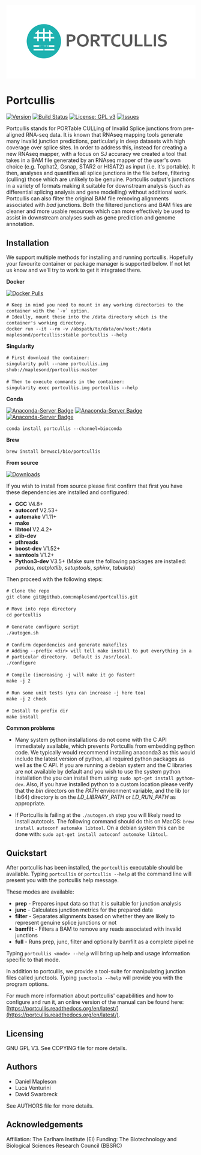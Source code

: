 ![alt text](doc/source/images/portcullis_logo.png "Portcullis")

Portcullis
==========

[![Version](https://img.shields.io/github/tag/maplesond/portcullis.svg)](https://github.com/maplesond/portcullis/releases)
[![Build Status](https://jenkins.sdlmapleson.net/buildStatus/icon?job=portcullis%2Fdevelop)](https://jenkins.sdlmapleson.net/job/portcullis/job/develop/)
[![License: GPL v3](https://img.shields.io/badge/License-GPL%20v3-brightgreen.svg)](https://github.com/maplesond/portcullis/blob/master/LICENSE)
[![Issues](https://img.shields.io/github/issues-raw/maplesond/portcullis.svg)](https://github.com/maplesond/portcullis/issues)

Portcullis stands for PORTable CULLing of Invalid Splice junctions from pre-aligned RNA-seq data.  It is known that RNAseq mapping tools generate many invalid junction predictions, particularly in deep datasets with high coverage over splice sites.  In order to address this, instead for creating a new RNAseq mapper, with a focus on SJ accuracy we created a tool that takes in a BAM file generated by an RNAseq mapper of the user's own choice (e.g. Tophat2, Gsnap, STAR2 or HISAT2) as input (i.e. it's portable).  It then, analyses and quantifies all splice junctions in the file before, filtering (culling) those which are unlikely to be genuine.  Portcullis output's junctions in a variety of formats making it suitable for downstream analysis (such as differential splicing analysis and gene modelling) without additional work.  Portcullis can also filter the original BAM file removing alignments associated with *bad* junctions.  Both the filtered junctions and BAM files are cleaner and more usable resources which can more effectively be used to assist in downstream analyses such as gene prediction and genome annotation.

Installation
------------

We support multiple methods for installing and running portcullis.  Hopefully your favourite container or package manager is supported below.  If not let us know and we'll try to work to get it integrated there.

**Docker**

[![Docker Pulls](https://img.shields.io/docker/pulls/maplesond/portcullis.svg)](https://hub.docker.com/r/maplesond/portcullis)  

```
# Keep in mind you need to mount in any working directories to the container with the `-v` option.
# Ideally, mount these into the /data directory which is the container's working directory.
docker run --it --rm -v /abspath/to/data/on/host:/data maplesond/portcullis:stable portcullis --help
```

**Singularity**


```
# First download the container:
singularity pull --name portcullis.img shub://maplesond/portcullis:master

# Then to execute commands in the container:
singularity exec portcullis.img portcullis --help
```

**Conda**

[![Anaconda-Server Badge](https://anaconda.org/bioconda/portcullis/badges/latest_release_date.svg)](https://anaconda.org/bioconda/portcullis)
[![Anaconda-Server Badge](https://anaconda.org/bioconda/portcullis/badges/platforms.svg)](https://anaconda.org/bioconda/portcullis)
[![Anaconda-Server Badge](https://anaconda.org/bioconda/portcullis/badges/downloads.svg)](https://anaconda.org/bioconda/portcullis)

```
conda install portcullis --channel=bioconda
```

**Brew**

```
brew install brewsci/bio/portcullis
```


**From source**

[![Downloads](https://img.shields.io/github/downloads/maplesond/portcullis/total.svg)](https://github.com/maplesond/portcullis/releases)

If you wish to install from source please first confirm that first you have these dependencies are installed and configured:

 - **GCC** V4.8+
 - **autoconf** V2.53+
 - **automake** V1.11+
 - **make**
 - **libtool** V2.4.2+
 - **zlib-dev**
 - **pthreads**
 - **boost-dev** V1.52+
 - **samtools** V1.2+
 - **Python3-dev** V3.5+ (Make sure the following packages are installed: *pandas*, *matplotlib*, *setuptools*, *sphinx*, *tabulate*)

Then proceed with the following steps:

```
# Clone the repo
git clone git@github.com:maplesond/portcullis.git

# Move into repo directory
cd portcullis

# Generate configure script
./autogen.sh

# Confirm dependencies and generate makefiles
# Adding --prefix <dir> will tell make install to put everything in a 
# particular directory.  Default is /usr/local.
./configure

# Compile (increasing -j will make it go faster!
make -j 2

# Run some unit tests (you can increase -j here too)
make -j 2 check

# Install to prefix dir
make install
```

**Common problems**

- Many system python installations do not come with the C API immediately available, which prevents Portcullis from embedding python code.  We typically would recommend installing anaconda3 as this would include the latest version of python, all required python packages as well as the C API.  If you are running a debian system and the C libraries are not available by default and you wish to use the system python installation the you can install them using: ``sudo apt-get install python-dev``.  Also, if you have installed python to a custom location please verify that the *bin* directors on the *PATH* environment variable, and the lib (or lib64) directory is on the *LD_LIBRARY_PATH* or *LD_RUN_PATH* as appropriate.

- If Portcullis is failing at the ```./autogen.sh``` step you will likely need to install autotools.  The following command should do this on MacOS: ```brew install autoconf automake libtool```.  On a debian system this can be done with: ```sudo apt-get install autoconf automake libtool```.


Quickstart
----------

After portcullis has been installed, the ```portcullis``` executable should be available.  Typing ```portcullis``` or ```portcullis --help``` at the command line will present you with the portcullis help message.

These modes are available:

 - **prep**    - Prepares input data so that it is suitable for junction analysis
 - **junc**    - Calculates junction metrics for the prepared data
 - **filter**  - Separates alignments based on whether they are likely to represent genuine splice junctions or not
 - **bamfilt** - Filters a BAM to remove any reads associated with invalid junctions
 - **full**    - Runs prep, junc, filter and optionally bamfilt as a complete pipeline

Typing ```portcullis <mode> --help``` will bring up help and usage information specific to that mode.

In addition to portcullis, we provide a tool-suite for manipulating junction files called junctools.  Typing ```junctools --help``` will provide you with the program options.

For much more information about portcullis' capabilities and how to configure and run it, an online version of the manual can be found here: [https://portcullis.readthedocs.org/en/latest/](https://portcullis.readthedocs.org/en/latest/).


Licensing
---------

GNU GPL V3.  See COPYING file for more details.


Authors
-------

 * Daniel Mapleson
 * Luca Venturini
 * David Swarbreck

See AUTHORS file for more details.


Acknowledgements
----------------

Affiliation: The Earlham Institute (EI)
Funding: The Biotechnology and Biological Sciences Research Council (BBSRC)
